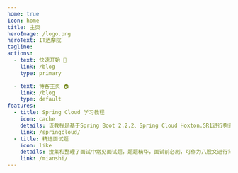 ```yaml
---
home: true
icon: home
title: 主页
heroImage: /logo.png
heroText: IT达摩院
tagline: 
actions:
  - text: 快速开始 🌈
    link: /blog
    type: primary

  - text: 博客主页 🏠
    link: /blog 
    type: default 
features:
  - title: Spring Cloud 学习教程
    icon: cache
    details: 该教程是基于Spring Boot 2.2.2、Spring Cloud Hoxton.SR1进行构建，同时还包括了Spring Cloud Alibaba以及分布式事务Seata的讲解，涵盖大部分应用场景。
    link: /springcloud/
  - title: 精选面试题
    icon: like
    details: 搜集和整理了面试中常见面试题，题题精华，面试前必刷，可作为八股文进行背诵，涵盖了Java等绝大部分体系，助你斩获心仪的offer!！！
    link: /mianshi/
---
```


